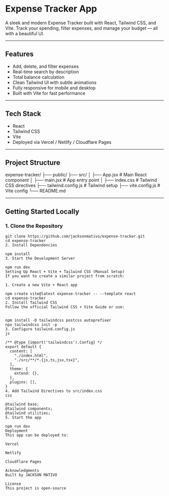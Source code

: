# Expense Tracker App

A sleek and modern Expense Tracker built with React, Tailwind CSS, and Vite. Track your spending, filter expenses, and manage your budget — all with a beautiful UI.

---

## Features

- Add, delete, and filter expenses
- Real-time search by description
- Total balance calculation
- Clean Tailwind UI with subtle animations
- Fully responsive for mobile and desktop
- Built with Vite for fast performance

---

## Tech Stack

- React
- Tailwind CSS
- Vite
- Deployed via Vercel / Netlify / Cloudflare Pages

---

## Project Structure

expense-tracker/ ├── public/ ├── src/ │ ├── App.jsx # Main React component │ ├── main.jsx # App entry point │ ├── index.css # Tailwind CSS directives ├── tailwind.config.js # Tailwind setup ├── vite.config.js # Vite config └── README.md



---

## Getting Started Locally

### 1. Clone the Repository

```
git clone https://github.com/jacksonmativo/expense-tracker.git
cd expense-tracker
2. Install Dependencies

npm install
3. Start the Development Server

npm run dev
Setting Up React + Vite + Tailwind CSS (Manual Setup)
If you want to create a similar project from scratch:

1. Create a new Vite + React app

npm create vite@latest expense-tracker -- --template react
cd expense-tracker
2. Install Tailwind CSS
Follow the official Tailwind CSS + Vite Guide or use:


npm install -D tailwindcss postcss autoprefixer
npx tailwindcss init -p
3. Configure tailwind.config.js
js

/** @type {import('tailwindcss').Config} */
export default {
  content: [
    "./index.html",
    "./src/**/*.{js,ts,jsx,tsx}",
  ],
  theme: {
    extend: {},
  },
  plugins: [],
}
4. Add Tailwind Directives to src/index.css
css

@tailwind base;
@tailwind components;
@tailwind utilities;
5. Start the app

npm run dev
Deployment
This app can be deployed to:

Vercel

Netlify

Cloudflare Pages

Acknowledgments
Built by JACKSON MATIVO

License
This project is open-source
